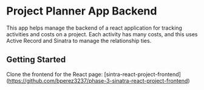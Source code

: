 # Project Planner App Backend

This app helps manage the backend of a react application for tracking activities and costs on a project. Each activity has many costs, and this uses Active Record and Sinatra to manage the relationship ties. 


## Getting Started

Clone the frontend for the React page: 
[sintra-react-project-frontend]
(https://github.com/bperez3237/phase-3-sinatra-react-project-frontend)